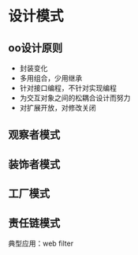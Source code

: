 # 设计模式

## oo设计原则
 
 - 封装变化
 - 多用组合，少用继承
 - 针对接口编程，不针对实现编程
 - 为交互对象之间的松耦合设计而努力
 - 对扩展开放，对修改关闭
 
## 观察者模式

## 装饰者模式

## 工厂模式


## 责任链模式
典型应用：web filter